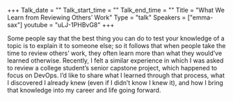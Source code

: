 +++
Talk_date = ""
Talk_start_time = ""
Talk_end_time = ""
Title = "What We Learn from Reviewing Others’ Work"
Type = "talk"
Speakers = ["emma-sax"]
youtube = "uLJ-1PHBvG8"
+++

Some people say that the best thing you can do to test your knowledge of a topic is to explain it to someone else; so it follows that when people take the time to review others’ work, they often learn more than what they would’ve learned otherwise. Recently, I felt a similar experience in which I was asked to review a college student’s senior capstone project, which happened to focus on DevOps. l’d like to share what I learned through that process, what I discovered I already knew (even if I didn’t know I knew it), and how I bring that knowledge into my career and life going forward.
